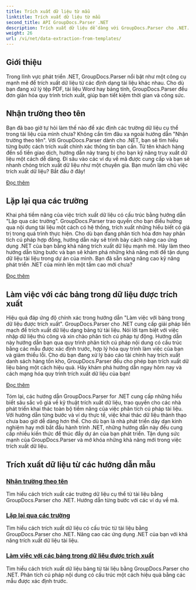 ```yaml
---
title: Trích xuất dữ liệu từ mẫu
linktitle: Trích xuất dữ liệu từ mẫu
second_title: API GroupDocs.Parser .NET
description: Trích xuất dữ liệu dễ dàng với GroupDocs.Parser cho .NET. Tìm hiểu cách truy xuất các trường cụ thể, lặp qua dữ liệu và làm việc với các bảng trong nội dung được trích xuất.
weight: 26
url: /vi/net/data-extraction-from-templates/
---
```


## Giới thiệu

Trong lĩnh vực phát triển .NET, GroupDocs.Parser nổi bật như một công cụ mạnh mẽ để trích xuất dữ liệu từ các định dạng tài liệu khác nhau. Cho dù bạn đang xử lý tệp PDF, tài liệu Word hay bảng tính, GroupDocs.Parser đều đơn giản hóa quy trình trích xuất, giúp bạn tiết kiệm thời gian và công sức.

## Nhận trường theo tên

Bạn đã bao giờ tự hỏi làm thế nào để xác định các trường dữ liệu cụ thể trong tài liệu của mình chưa? Không cần tìm đâu xa ngoài hướng dẫn "Nhận trường theo tên". Với GroupDocs.Parser dành cho .NET, bạn sẽ tìm hiểu từng bước cách trích xuất chính xác thông tin bạn cần. Từ tên khách hàng đến số tiền giao dịch, hướng dẫn này trang bị cho bạn kỹ năng truy xuất dữ liệu một cách dễ dàng. Đi sâu vào các ví dụ về mã được cung cấp và bạn sẽ nhanh chóng trích xuất dữ liệu như một chuyên gia. Bạn muốn làm chủ việc trích xuất dữ liệu? Bắt đầu ở đây!

[Đọc thêm](./get-field-by-name/)

## Lặp lại qua các trường

Khai phá tiềm năng của việc trích xuất dữ liệu có cấu trúc bằng hướng dẫn "Lặp qua các trường". GroupDocs.Parser trao quyền cho bạn điều hướng qua nội dung tài liệu một cách có hệ thống, trích xuất những hiểu biết có giá trị trong quá trình thực hiện. Cho dù bạn đang phân tích hóa đơn hay phân tích cú pháp hợp đồng, hướng dẫn này sẽ trình bày cách nâng cao ứng dụng .NET của bạn bằng khả năng trích xuất dữ liệu mạnh mẽ. Hãy làm theo hướng dẫn từng bước và bạn sẽ khám phá những khả năng mới để tận dụng dữ liệu tài liệu trong dự án của mình. Bạn đã sẵn sàng nâng cao kỹ năng phát triển .NET của mình lên một tầm cao mới chưa?

[Đọc thêm](./iterate-through-fields/)

## Làm việc với các bảng trong dữ liệu được trích xuất

Hiệu quả đáp ứng độ chính xác trong hướng dẫn "Làm việc với bảng trong dữ liệu được trích xuất". GroupDocs.Parser cho .NET cung cấp giải pháp liền mạch để trích xuất dữ liệu dạng bảng từ tài liệu. Nói lời tạm biệt với việc nhập dữ liệu thủ công và xin chào phân tích cú pháp tự động. Hướng dẫn này hướng dẫn bạn qua quy trình phân tích cú pháp nội dung có cấu trúc bằng các mẫu được xác định trước, hợp lý hóa quy trình làm việc của bạn và giảm thiểu lỗi. Cho dù bạn đang xử lý báo cáo tài chính hay trích xuất danh sách hàng tồn kho, GroupDocs.Parser đều cho phép bạn trích xuất dữ liệu bảng một cách hiệu quả. Hãy khám phá hướng dẫn ngay hôm nay và cách mạng hóa quy trình trích xuất dữ liệu của bạn!

[Đọc thêm](./working-with-tables-in-extracted-data/)

Tóm lại, các hướng dẫn GroupDocs.Parser for .NET cung cấp những hiểu biết sâu sắc vô giá về kỹ thuật trích xuất dữ liệu, trao quyền cho các nhà phát triển khai thác toàn bộ tiềm năng của việc phân tích cú pháp tài liệu. Với hướng dẫn từng bước và ví dụ thực tế, việc khai thác dữ liệu thành thạo chưa bao giờ dễ dàng hơn thế. Cho dù bạn là nhà phát triển dày dạn kinh nghiệm hay mới bắt đầu hành trình .NET, những hướng dẫn này đều cung cấp nhiều kiến thức để thúc đẩy dự án của bạn phát triển. Tận dụng sức mạnh của GroupDocs.Parser và mở khóa những khả năng mới trong việc trích xuất dữ liệu.
## Trích xuất dữ liệu từ các hướng dẫn mẫu
### [Nhận trường theo tên](./get-field-by-name/)
Tìm hiểu cách trích xuất các trường dữ liệu cụ thể từ tài liệu bằng GroupDocs.Parser cho .NET. Hướng dẫn từng bước với các ví dụ về mã.
### [Lặp lại qua các trường](./iterate-through-fields/)
Tìm hiểu cách trích xuất dữ liệu có cấu trúc từ tài liệu bằng GroupDocs.Parser cho .NET. Nâng cao các ứng dụng .NET của bạn với khả năng trích xuất dữ liệu tài liệu.
### [Làm việc với các bảng trong dữ liệu được trích xuất](./working-with-tables-in-extracted-data/)
Tìm hiểu cách trích xuất dữ liệu bảng từ tài liệu bằng GroupDocs.Parser cho .NET. Phân tích cú pháp nội dung có cấu trúc một cách hiệu quả bằng các mẫu được xác định trước.
